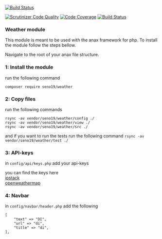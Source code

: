 [![Build Status](https://travis-ci.org/Skwoat/ramverk1-module.svg?branch=main)](https://travis-ci.org/Skwoat/ramverk1-module)  

[![Scrutinizer Code Quality](https://scrutinizer-ci.com/g/Skwoat/ramverk1-module/badges/quality-score.png?b=main)](https://scrutinizer-ci.com/g/Skwoat/ramverk1-module/?branch=main)
[![Code Coverage](https://scrutinizer-ci.com/g/Skwoat/ramverk1-module/badges/coverage.png?b=main)](https://scrutinizer-ci.com/g/Skwoat/ramverk1-module/?branch=main)
[![Build Status](https://scrutinizer-ci.com/g/Skwoat/ramverk1-module/badges/build.png?b=main)](https://scrutinizer-ci.com/g/Skwoat/ramverk1-module/build-status/main)

### Weather module

This module is meant to be used with the anax framework for php.
To install the module follow the steps bellow. 

Navigate to the root of your anax file structure.

### 1: Install the module

run the following command

`composer require seno19/weather`

### 2: Copy files

run the following commands

`rsync -av vendor/seno19/weather/config ./`  
`rsync -av vendor/seno19/weather/view ./`  
`rsync -av vendor/seno19/weather/src ./`  

and if you want to run the tests run the following command
`rsync -av vendor/seno19/weather/test ./`  

### 3: API-keys

in `config/api/keys.php` add your api-keys

you can find the keys here  
[ipstack](https://ipstack.com/)  
[openweathermap](https://openweathermap.org/)

### 4: Navbar

in `config/navbar/header.php` add the following

```
[
    "text" => "DI",
    "url" => "di",
    "title" => "di",
],
```